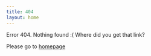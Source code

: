 ```yaml
---
title: 404
layout: home
---
```


Error 404. Nothing found :( Where did you get that link?

Please go to [homepage](/)